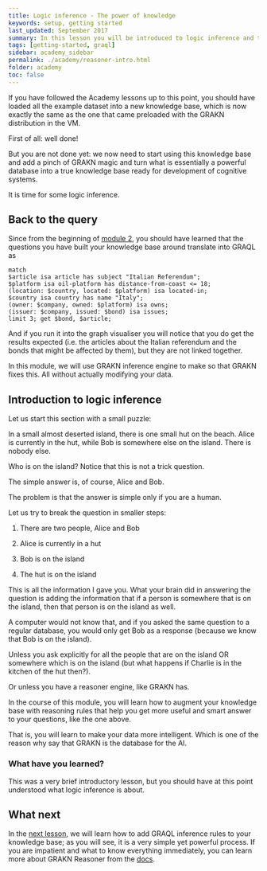 ```yaml
---
title: Logic inference - The power of knowledge
keywords: setup, getting started
last_updated: September 2017
summary: In this lesson you will be introduced to logic inference and the uses of GRAKN reasoning engine.
tags: [getting-started, graql]
sidebar: academy_sidebar
permalink: ./academy/reasoner-intro.html
folder: academy
toc: false
---
```


If you have followed the Academy lessons up to this point, you should have loaded all the example dataset into a new knowledge base, which is now exactly the same as the one that came preloaded with the GRAKN distribution in the VM.

First of all: well done!

But you are not done yet: we now need to start using this knowledge base and add a pinch of GRAKN magic and turn what is essentially a powerful database into a true knowledge base ready for development of cognitive systems.

It is time for some logic inference.

## Back to the query
Since from the beginning of [module 2](/academy/graql-intro.html), you should have learned that the questions you have built your knowledge base around translate into GRAQL as

```graql
match
$article isa article has subject "Italian Referendum";
$platform isa oil-platform has distance-from-coast <= 18;
(location: $country, located: $platform) isa located-in;
$country isa country has name "Italy";
(owner: $company, owned: $platform) isa owns;
(issuer: $company, issued: $bond) isa issues;
limit 3; get $bond, $article;
```

And if you run it into the graph visualiser you will notice that you do get the results expected (i.e. the articles about the Italian referendum and the bonds that might be affected by them), but they are not linked together.

In this module, we will use GRAKN inference engine to make so that GRAKN fixes this. All without actually modifying your data.

## Introduction to logic inference
Let us start this section with a small puzzle:

In a small almost deserted island, there is one small hut on the beach. Alice is currently in the hut, while Bob is somewhere else on the island. There is nobody else.

Who is on the island? Notice that this is not a trick question.

The simple answer is, of course, Alice and Bob.

The problem is that the answer is simple only if you are a human.

Let us try to break the question in smaller steps:

  1. There are two people, Alice and Bob

  1. Alice is currently in a hut

  1. Bob is on the island

  1. The hut is on the island

This is all the information I gave you. What your brain did in answering the question is adding the information that if a person is somewhere that is on the island, then that person is on the island as well.

A computer would not know that, and if you asked the same question to a regular database, you would only get Bob as a response (because we know that Bob is on the island).

Unless you ask explicitly for all the people that are on the island OR somewhere which is on the island (but what happens if Charlie is in the kitchen of the hut then?).

Or unless you have a reasoner engine, like GRAKN has.

In the course of this module, you will learn how to augment your knowledge base with reasoning rules that help you get more useful and smart answer to your questions, like the one above.

That is, you will learn to make your data more intelligent. Which is one of the reason why say that GRAKN is the database for the AI.

### What have you learned?
This was a very brief introductory lesson, but you should have at this point understood what logic inference is about.

## What next
In the [next lesson](/academy/inference-rules.html), we will learn how to add GRAQL inference rules to your knowledge base; as you will see, it is a very simple yet powerful process. If you are impatient and what to know everything immediately, you can learn more about GRAKN Reasoner from the [docs](/index.html).
